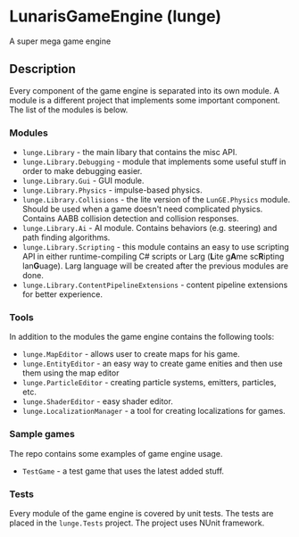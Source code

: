 # LunarisGameEngine (lunge)

A super mega game engine

## Description

Every component of the game engine is separated into its own module. A module is a different project that implements some important component. The list of the modules is below.

### Modules

 - ```lunge.Library``` - the main libary that contains the misc API.
 - ```lunge.Library.Debugging``` - module that implements some useful stuff in order to make debugging easier.
 - ```lunge.Library.Gui``` - GUI module.
 - ```lunge.Library.Physics``` - impulse-based physics.
 - ```lunge.Library.Collisions``` - the lite version of the ```LunGE.Physics``` module. Should be used when a game doesn't need complicated physics. Contains AABB collision detection and collision responses.
 - ```lunge.Library.Ai``` - AI module. Contains behaviors (e.g. steering) and path finding algorithms.
 - ```lunge.Library.Scripting``` - this module contains an easy to use scripting API in either runtime-compiling C# scripts or Larg (**L**ite g**A**me sc**R**ipting lan**G**uage). Larg language will be created after the previous modules are done.
 - ```lunge.Library.ContentPipelineExtensions``` - content pipeline extensions for better experience.
 
### Tools

In addition to the modules the game engine contains the following tools:

  - ```lunge.MapEditor``` - allows user to create maps for his game.
  - ```lunge.EntityEditor``` - an easy way to create game enities and then use them using the map editor
  - ```lunge.ParticleEditor``` - creating particle systems, emitters, particles, etc.
  - ```lunge.ShaderEditor``` - easy shader editor.
  - ```lunge.LocalizationManager``` - a tool for creating localizations for games. 
  
 ### Sample games
 
  The repo contains some examples of game engine usage.
  
  - ```TestGame``` - a test game that uses the latest added stuff.
  
  ### Tests
  
  Every module of the game engine is covered by unit tests. The tests are placed in the ```lunge.Tests``` project. The project uses NUnit framework.
